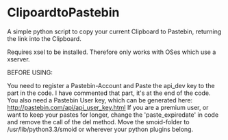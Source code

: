 ClipoardtoPastebin
==================

A simple python  script to copy your current Clipboard to Pastebin, returning the link into the Clipboard.

Requires xsel to be installed. Therefore only works with OSes which use a xserver. 

BEFORE USING:

You need to register a Pastebin-Account and Paste the api_dev key to the part in the code. I have commented that part, it's at the end of the code. 
You also need a Pastebin User key, which can be generated here: http://pastebin.com/api/api_user_key.html
If you are a premium user, or want to keep your pastes for longer, change the 'paste_expiredate' in code and remove the call of the del method.
Move the smoid-folder to /usr/lib/python3.3/smoid or wherever your python plugins belong.
